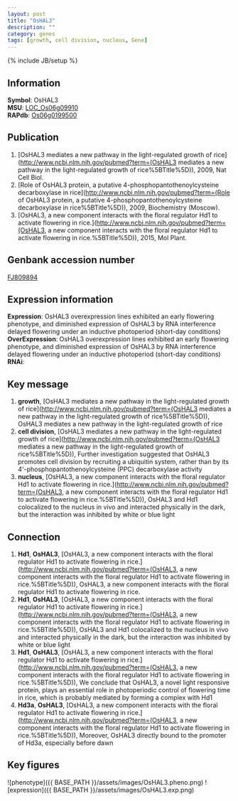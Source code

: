 ```yaml
---
layout: post
title: "OsHAL3"
description: ""
category: genes
tags: [growth, cell division, nucleus, Gene]
---
```

{% include JB/setup %}

## Information
__Symbol__: OsHAL3  
__MSU__: [LOC_Os06g09910](http://rice.plantbiology.msu.edu/cgi-bin/ORF_infopage.cgi?orf=LOC_Os06g09910)  
__RAPdb__: [Os06g0199500](http://rapdb.dna.affrc.go.jp/viewer/gbrowse_details/irgsp1?name=Os06g0199500)  

## Publication
1. [OsHAL3 mediates a new pathway in the light-regulated growth of rice](http://www.ncbi.nlm.nih.gov/pubmed?term=(OsHAL3 mediates a new pathway in the light-regulated growth of rice%5BTitle%5D)), 2009, Nat Cell Biol.
2. [Role of OsHAL3 protein, a putative 4-phosphopantothenoylcysteine decarboxylase in rice](http://www.ncbi.nlm.nih.gov/pubmed?term=(Role of OsHAL3 protein, a putative 4-phosphopantothenoylcysteine decarboxylase in rice%5BTitle%5D)), 2009, Biochemistry (Moscow).
3. [OsHAL3, a new component interacts with the floral regulator Hd1 to activate flowering in rice.](http://www.ncbi.nlm.nih.gov/pubmed?term=(OsHAL3, a new component interacts with the floral regulator Hd1 to activate flowering in rice.%5BTitle%5D)), 2015, Mol Plant.

## Genbank accession number
[FJ809894](http://www.ncbi.nlm.nih.gov/nuccore/FJ809894)

## Expression information
__Expression__: OsHAL3 overexpression lines exhibited an early flowering phenotype, and diminished expression of OsHAL3 by RNA interference delayed flowering under an inductive photoperiod (short-day conditions)  
__OverExpression__: OsHAL3 overexpression lines exhibited an early flowering phenotype, and diminished expression of OsHAL3 by RNA interference delayed flowering under an inductive photoperiod (short-day conditions)  
__RNAi__:  

## Key message
1. __growth__, [OsHAL3 mediates a new pathway in the light-regulated growth of rice](http://www.ncbi.nlm.nih.gov/pubmed?term=(OsHAL3 mediates a new pathway in the light-regulated growth of rice%5BTitle%5D)), OsHAL3 mediates a new pathway in the light-regulated growth of rice
2. __cell division__, [OsHAL3 mediates a new pathway in the light-regulated growth of rice](http://www.ncbi.nlm.nih.gov/pubmed?term=(OsHAL3 mediates a new pathway in the light-regulated growth of rice%5BTitle%5D)),  Further investigation suggested that OsHAL3 promotes cell division by recruiting a ubiquitin system, rather than by its 4'-phosphopantothenoylcysteine (PPC) decarboxylase activity
3. __nucleus__, [OsHAL3, a new component interacts with the floral regulator Hd1 to activate flowering in rice.](http://www.ncbi.nlm.nih.gov/pubmed?term=(OsHAL3, a new component interacts with the floral regulator Hd1 to activate flowering in rice.%5BTitle%5D)),  OsHAL3 and Hd1 colocalized to the nucleus in vivo and interacted physically in the dark, but the interaction was inhibited by white or blue light

## Connection
1. __Hd1__, __OsHAL3__, [OsHAL3, a new component interacts with the floral regulator Hd1 to activate flowering in rice.](http://www.ncbi.nlm.nih.gov/pubmed?term=(OsHAL3, a new component interacts with the floral regulator Hd1 to activate flowering in rice.%5BTitle%5D)), OsHAL3, a new component interacts with the floral regulator Hd1 to activate flowering in rice.
2. __Hd1__, __OsHAL3__, [OsHAL3, a new component interacts with the floral regulator Hd1 to activate flowering in rice.](http://www.ncbi.nlm.nih.gov/pubmed?term=(OsHAL3, a new component interacts with the floral regulator Hd1 to activate flowering in rice.%5BTitle%5D)),  OsHAL3 and Hd1 colocalized to the nucleus in vivo and interacted physically in the dark, but the interaction was inhibited by white or blue light
3. __Hd1__, __OsHAL3__, [OsHAL3, a new component interacts with the floral regulator Hd1 to activate flowering in rice.](http://www.ncbi.nlm.nih.gov/pubmed?term=(OsHAL3, a new component interacts with the floral regulator Hd1 to activate flowering in rice.%5BTitle%5D)),  We conclude that OsHAL3, a novel light responsive protein, plays an essential role in photoperiodic control of flowering time in rice, which is probably mediated by forming a complex with Hd1
4. __Hd3a__, __OsHAL3__, [OsHAL3, a new component interacts with the floral regulator Hd1 to activate flowering in rice.](http://www.ncbi.nlm.nih.gov/pubmed?term=(OsHAL3, a new component interacts with the floral regulator Hd1 to activate flowering in rice.%5BTitle%5D)),  Moreover, OsHAL3 directly bound to the promoter of Hd3a, especially before dawn

## Key figures
![phenotype]({{ BASE_PATH }}/assets/images/OsHAL3.pheno.png)
![expression]({{ BASE_PATH }}/assets/images/OsHAL3.exp.png)


